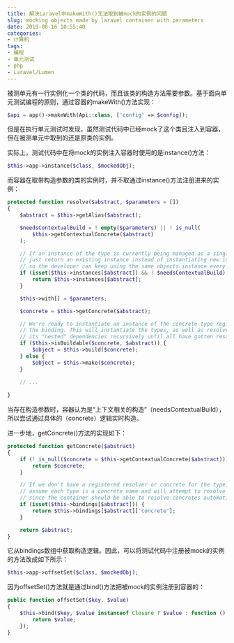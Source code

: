 ```yaml
---
title: 解决Laravel中makeWith()无法取到被mock的实例的问题
slug: mocking objects made by laravel container with parameters
date: 2019-08-16 10:55:40
categories:
- 计算机
tags:
- 编程
- 单元测试
- php
- Laravel/Lumen
---
```


被测单元有一行实例化一个类的代码，而且该类的构造方法需要参数。基于面向单元测试编程的原则，通过容器的makeWith()方法实现：

```php
$api = app()->makeWith(Api::class, ['config' => $config]);
```

但是在执行单元测试时发现，虽然测试代码中已经mock了这个类且注入到容器，但在被测单元中取到的还是原类的实例。

<!--more-->

实际上，测试代码中在将mock的实例注入容器时使用的是instance()方法：

```php
$this->app->instance($class, $mockedObj);
```

而容器在取带构造参数的类的实例时，并不取通过instance()方法注册进来的实例：

```php
protected function resolve($abstract, $parameters = [])
{
    $abstract = $this->getAlias($abstract);

    $needsContextualBuild = ! empty($parameters) || ! is_null(
        $this->getContextualConcrete($abstract)
    );

    // If an instance of the type is currently being managed as a singleton we'll
    // just return an existing instance instead of instantiating new instances
    // so the developer can keep using the same objects instance every time.
    if (isset($this->instances[$abstract]) && ! $needsContextualBuild) {
        return $this->instances[$abstract];
    }

    $this->with[] = $parameters;

    $concrete = $this->getConcrete($abstract);

    // We're ready to instantiate an instance of the concrete type registered for
    // the binding. This will instantiate the types, as well as resolve any of
    // its "nested" dependencies recursively until all have gotten resolved.
    if ($this->isBuildable($concrete, $abstract)) {
        $object = $this->build($concrete);
    } else {
        $object = $this->make($concrete);
    }
    
    // ...
    
}
```

当存在构造参数时，容器认为是“上下文相关的构造”（needsContextualBuild），所以尝试通过具体的（concrete）逻辑实时构造。

进一步地，getConcrete()方法的实现如下：

```php
protected function getConcrete($abstract)
{
    if (! is_null($concrete = $this->getContextualConcrete($abstract))) {
        return $concrete;
    }

    // If we don't have a registered resolver or concrete for the type, we'll just
    // assume each type is a concrete name and will attempt to resolve it as is
    // since the container should be able to resolve concretes automatically.
    if (isset($this->bindings[$abstract])) {
        return $this->bindings[$abstract]['concrete'];
    }

    return $abstract;
}
```

它从bindings数组中获取构造逻辑。因此，可以将测试代码中注册被mock的实例的方法改成如下所示：

```php
$this->app->offsetSet($class, $mockedObj);
```

因为offsetSet()方法就是通过bind()方法把被mock的实例注册到容器的：

```php
public function offsetSet($key, $value)
{
    $this->bind($key, $value instanceof Closure ? $value : function () use ($value) {
        return $value;
    });
}
```

